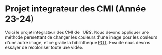 # Projet integrateur des CMI (Année 23-24)

Voici le projet intégrateur des CMI de l'UBS.
Nous devons appliquer une méthode permettant de changer les couleurs d'une image pour les couleurs d'une autre image, et ce graĉe la bibliothèque [POT](https://github.com/PythonOT/POT).
Ensuite nous devons essayer de recoloriser toute une vidéo.